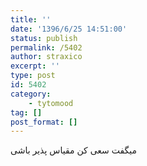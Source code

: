 ```yaml
---
title: ''
date: '1396/6/25 14:51:00'
status: publish
permalink: /5402
author: straxico
excerpt: ''
type: post
id: 5402
category:
    - tytomood
tag: []
post_format: []
---
```

میگفت سعی کن مقیاس پذیر باشی